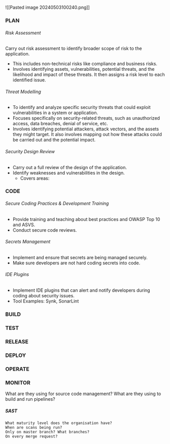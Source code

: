 ![[Pasted image 20240503100240.png]]
### PLAN
###### Risk Assessment
Carry out risk assessment to identify broader scope of risk to the application. 
- This includes non-technical risks like compliance and business risks.
- Involves identifying assets, vulnerabilities, potential threats, and the likelihood and impact of these threats. It then assigns a risk level to each identified issue.
###### Threat Modelling
- To identify and analyze specific security threats that could exploit vulnerabilities in a system or application.
- Focuses specifically on security-related threats, such as unauthorized access, data breaches, denial of service, etc.
- Involves identifying potential attackers, attack vectors, and the assets they might target. It also involves mapping out how these attacks could be carried out and the potential impact.
###### Security Design Review
- Carry out a full review of the design of the application.
- Identify weaknesses and vulnerabilities in the design.
	- Covers areas: 
### CODE
###### Secure Coding Practices & Development Training
- Provide training and teaching about best practices and OWASP Top 10 and ASVS.
- Conduct secure code reviews.
###### Secrets Management
- Implement and ensure that secrets are being managed securely.
- Make sure developers are not hard coding secrets into code.
###### IDE Plugins
- Implement IDE plugins that can alert and notify developers during coding about security issues.
- Tool Examples: Synk, SonarLint

### BUILD

### TEST

### RELEASE

### DEPLOY

### OPERATE

### MONITOR




What are they using for source code management?
What are they using to build and run pipelines?

##### SAST
```
What maturity level does the organisation have?
When are scans being run?
Only on master branch? What branches?
On every merge request?
```




